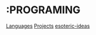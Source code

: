 # :PROGRAMING

[Languages](Languages.md)
[Projects](Projects.md)
[esoteric-ideas](esoteric-ideas.md)

